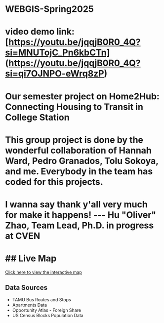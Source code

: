 # WEBGIS-Spring2025
# video demo link: [https://youtu.be/jqqjB0R0_4Q?si=MNUTojC_Pn6kbCTn] (https://youtu.be/jqqjB0R0_4Q?si=qi7OJNPO-eWrq8zP)
# Our semester project on Home2Hub: Connecting Housing to Transit in College Station
# This group project is done by the wonderful collaboration of Hannah Ward, Pedro Granados, Tolu Sokoya, and me. Everybody in the team has coded for this projects.
# I wanna say thank y'all very much for make it happens! --- Hu "Oliver" Zhao, Team Lead, Ph.D. in progress at CVEN
# ## Live Map
[Click here to view the interactive map](https://ohz-1234.github.io/WEBGIS-Spring2025/)
## Data Sources
- TAMU Bus Routes and Stops
- Apartments Data
- Opportunity Atlas - Foreign Share
- US Census Blocks Population Data
